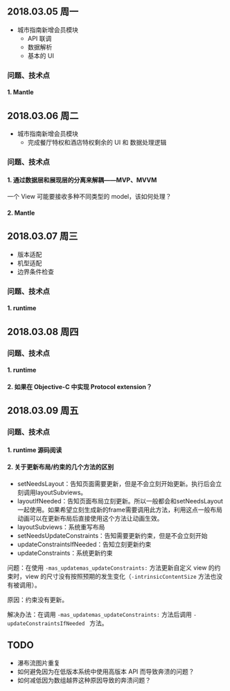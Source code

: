 

## 2018.03.05 周一


- 城市指南新增会员模块
  - API 联调
  - 数据解析
  - 基本的 UI 

### 问题、技术点
#### 1. Mantle 




## 2018.03.06 周二


- 城市指南新增会员模块
  - 完成餐厅特权和酒店特权剩余的 UI 和 数据处理逻辑

### 问题、技术点
#### 1. 通过数据层和展现层的分离来解耦——MVP、MVVM

一个 View 可能要接收多种不同类型的 model，该如何处理？

#### 2. Mantle

## 2018.03.07 周三

- 版本适配
- 机型适配
- 边界条件检查

### 问题、技术点
#### 1. runtime


## 2018.03.08 周四

### 问题、技术点
#### 1. runtime

#### 2. 如果在 Objective-C 中实现 Protocol extension？


## 2018.03.09 周五

### 问题、技术点

#### 1. runtime 源码阅读

#### 2. 关于更新布局/约束的几个方法的区别

- setNeedsLayout：告知页面需要更新，但是不会立刻开始更新。执行后会立刻调用layoutSubviews。
- layoutIfNeeded：告知页面布局立刻更新。所以一般都会和setNeedsLayout一起使用。如果希望立刻生成新的frame需要调用此方法，利用这点一般布局动画可以在更新布局后直接使用这个方法让动画生效。
- layoutSubviews：系统重写布局
- setNeedsUpdateConstraints：告知需要更新约束，但是不会立刻开始
- updateConstraintsIfNeeded：告知立刻更新约束
- updateConstraints：系统更新约束

问题：在使用 `-mas_updatemas_updateConstraints:` 方法更新自定义 view 的约束时，view 的尺寸没有按照预期的发生变化（`-intrinsicContentSize` 方法也没有被调用）。

原因：约束没有更新。

解决办法：在调用 `-mas_updatemas_updateConstraints:` 方法后调用 `-updateConstraintsIfNeeded ` 方法。

## TODO 
- 瀑布流图片重复
- 如何避免因为在低版本系统中使用高版本 API 而导致奔溃的问题？
- 如何减低因为数组越界这种原因导致的奔溃问题？